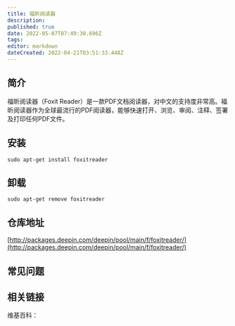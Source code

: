 ```yaml
---
title: 福昕阅读器
description: 
published: true
date: 2022-05-07T07:49:38.696Z
tags: 
editor: markdown
dateCreated: 2022-04-21T03:51:33.448Z
---
```


## 简介

福昕阅读器（Foxit Reader）是一款PDF文档阅读器，对中文的支持度非常高。福昕阅读器作为全球最流行的PDF阅读器，能够快速打开、浏览、审阅、注释、签署及打印任何PDF文件。

## 安装

`sudo apt-get install foxitreader`

## 卸载

`sudo apt-get remove foxitreader`

## 仓库地址

[http://packages.deepin.com/deepin/pool/main/f/foxitreader/](http://packages.deepin.com/deepin/pool/main/f/foxitreader/)

## 常见问题

## 相关链接

维基百科：
